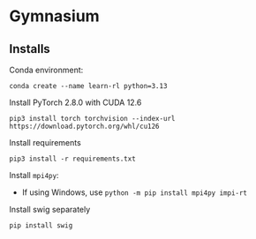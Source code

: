 # Gymnasium

## Installs

Conda environment:

```
conda create --name learn-rl python=3.13
```

Install PyTorch 2.8.0 with CUDA 12.6

```
pip3 install torch torchvision --index-url https://download.pytorch.org/whl/cu126
```

Install requirements

```
pip3 install -r requirements.txt
```

Install `mpi4py`:
- If using Windows, use `python -m pip install mpi4py impi-rt`


Install swig separately

```
pip install swig
```